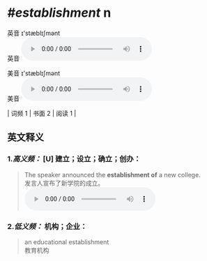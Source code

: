 # ***\#establishment*** n
英音 ɪ'stæblɪʃmənt  
英音
<audio src="./media/establishment-B.aac" controls="controls"></audio>

美音 ɪ'stæblɪʃmənt  
美音
<audio src="./media/establishment .aac" controls="controls"></audio>



| 词频 1 | 书面 2 | 阅读 1 |  

英文释义
---
### 1.*高义频：* **[U] 建立；设立；确立；创办：**  

 > The speaker announced the **establishment of** a new college.   
 > 发言人宣布了新学院的成立。    
<audio src="./media/establishment -1.aac" controls="controls"></audio>

### 2.*低义频：* **机构；企业：**  

 > an educational establishment   
 > 教育机构    


